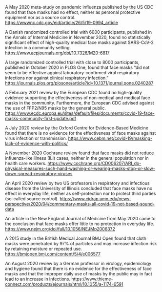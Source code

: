 A May 2020 meta-study on pandemic influenza published by the US CDC found that face masks had no effect, neither as personal protective equipment nor as a source control. https://wwwnc.cdc.gov/eid/article/26/5/19-0994_article

A Danish randomized controlled trial with 6000 participants, published in the Annals of Internal Medicine in November 2020, found no statistically significant effect of high-quality medical face masks against SARS-CoV-2 infection in a community setting. https://www.acpjournals.org/doi/10.7326/M20-6817

A large randomized controlled trial with close to 8000 participants, published in October 2020 in PLOS One, found that face masks “did not seem to be effective against laboratory-confirmed viral respiratory infections nor against clinical respiratory infection.” https://journals.plos.org/plosone/article?id=10.1371/journal.pone.0240287

A February 2021 review by the European CDC found no high-quality evidence supporting the effectiveness of non-medical and medical face masks in the community. Furthermore, the European CDC advised against the use of FFP2/N95 masks by the general public. https://www.ecdc.europa.eu/sites/default/files/documents/covid-19-face-masks-community-first-update.pdf

A July 2020 review by the Oxford Centre for Evidence-Based Medicine found that there is no evidence for the effectiveness of face masks against virus infection or transmission. https://www.cebm.net/covid-19/masking-lack-of-evidence-with-politics/

A November 2020 Cochrane review found that face masks did not reduce influenza-like illness (ILI) cases, neither in the general population nor in health care workers. https://www.cochrane.org/CD006207/ARI_do-physical-measures-such-hand-washing-or-wearing-masks-stop-or-slow-down-spread-respiratory-viruses

An April 2020 review by two US professors in respiratory and infectious disease from the University of Illinois concluded that face masks have no effect in everyday life, neither as self-protection nor to protect third parties (so-called source control). https://www.cidrap.umn.edu/news-perspective/2020/04/commentary-masks-all-covid-19-not-based-sound-data

An article in the New England Journal of Medicine from May 2020 came to the conclusion that face masks offer little to no protection in everyday life. https://www.nejm.org/doi/full/10.1056/NEJMp2006372

A 2015 study in the British Medical Journal BMJ Open found that cloth masks were penetrated by 97% of particles and may increase infection risk by retaining moisture or repeated use. https://bmjopen.bmj.com/content/5/4/e006577

An August 2020 review by a German professor in virology, epidemiology and hygiene found that there is no evidence for the effectiveness of face masks and that the improper daily use of masks by the public may in fact lead to an increase in infections. https://www.thieme-connect.com/products/ejournals/html/10.1055/a-1174-6591
